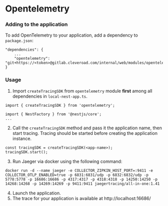 # Opentelemetry

### Adding to the application
To add OpenTelemetry to your application, add a dependency to `package.json`:

```
"dependencies": {
    ...
    "opentelemetry": "git+https://<token>@gitlab.cleveroad.com/internal/web/modules/opentelemetry.git"
}
```

### Usage

1. Import `createTracingSDK` from `opentelemetry` module **first** among all dependencies in `local-nest-app.ts`.
```
import { createTracingSDK } from 'opentelemetry';

import { NestFactory } from '@nestjs/core';
...
```
2. Call the `createTracingSDK` method and pass it the application name, then start tracing. Tracing should be started before creating the application instance.
```
const tracingSDK = createTracingSDK(<app-name>);
tracingSDK.start();
```
3. Run Jaeger via docker using the following command:
```
docker run -d --name jaeger -e COLLECTOR_ZIPKIN_HOST_PORT=:9411 -e COLLECTOR_OTLP_ENABLED=true -p 6831:6831/udp -p 6832:6832/udp -p 5778:5778 -p 16686:16686 -p 4317:4317 -p 4318:4318 -p 14250:14250 -p 14268:14268 -p 14269:14269 -p 9411:9411 jaegertracing/all-in-one:1.41
```
4. Launch the application.
5. The trace for your application is available at http://localhost:16686/